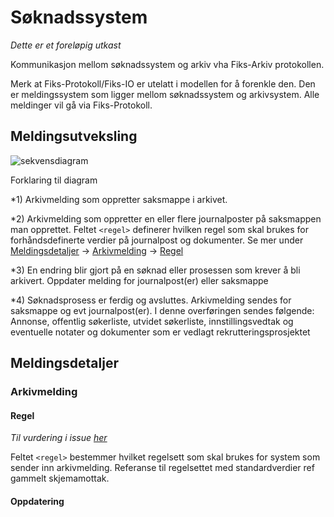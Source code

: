 # Søknadssystem

*Dette er et foreløpig utkast*

Kommunikasjon mellom søknadssystem og arkiv vha Fiks-Arkiv protokollen.

Merk at Fiks-Protokoll/Fiks-IO er utelatt i modellen for å forenkle den. Den er meldingssystem som ligger mellom søknadssystem og arkivsystem.
Alle meldinger vil gå via Fiks-Protokoll.

## Meldingsutveksling

![sekvensdiagram](meldingsutveksling.png)

Forklaring til diagram

*1) Arkivmelding som oppretter saksmappe i arkivet. 

*2) Arkivmelding som oppretter en eller flere journalposter på saksmappen man opprettet. Feltet `<regel>` definerer hvilken regel som skal brukes for forhåndsdefinerte verdier på journalpost og dokumenter. Se mer under [Meldingsdetaljer](#meldingsdetaljer) -> [Arkivmelding](#arkivmelding) -> [Regel](#regel)

*3) En endring blir gjort på en søknad eller prosessen som krever å bli arkivert. Oppdater melding for journalpost(er) eller saksmappe

*4) Søknadsprosess er ferdig og avsluttes. Arkivmelding sendes for saksmappe og evt journalpost(er). I denne overføringen sendes følgende: Annonse, offentlig søkerliste, utvidet søkerliste, innstillingsvedtak og eventuelle notater og dokumenter som er vedlagt rekrutteringsprosjektet

## Meldingsdetaljer

### Arkivmelding

#### Regel
*Til vurdering i issue [her](https://github.com/ks-no/fiks-arkiv-specification/issues/81)*

Feltet `<regel>` bestemmer hvilket regelsett som skal brukes for system som sender inn arkivmelding.
Referanse til regelsettet med  standardverdier ref gammelt skjemamottak.

#### Oppdatering